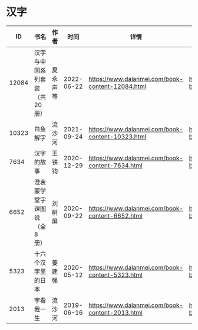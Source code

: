 # 汉字

| ID | 书名 | 作者 | 时间 | 详情 | 下载页面 | EPUB下载链接 | MOBI下载链接 | AZW3下载链接 |
| --- | --- | --- | --- | --- | --- | --- | --- | --- |
| 12084 | 汉字与中国系列套装（共20册） | 夏永声等 | 2022-06-22 | https://www.dalanmei.com/book-content-12084.html | https://www.dalanmei.com/download-book-12084.html | http://ct.dalanmei.com/f/31084289-771228079-8b3acd | http://ct.dalanmei.com/f/31084289-601062202-abca53 | http://ct.dalanmei.com/f/31084289-599962872-35744f |
| 10323 | 白鱼解字 | 流沙河 | 2021-09-24 | https://www.dalanmei.com/book-content-10323.html | https://www.dalanmei.com/download-book-10323.html | http://ct.dalanmei.com/f/31084289-570107381-2823e1 | http://ct.dalanmei.com/f/31084289-570256209-930de4 | http://ct.dalanmei.com/f/31084289-571412864-079a71 |
| 7634 | 汉字的故事 | 王铁钧 | 2020-12-29 | https://www.dalanmei.com/book-content-7634.html | https://www.dalanmei.com/download-book-7634.html | http://ct.dalanmei.com/f/31084289-571647100-2cdcb1 | http://ct.dalanmei.com/f/31084289-572120323-4138e7 | http://ct.dalanmei.com/f/31084289-572180635-008417 |
| 6652 | 澄衷蒙学堂字课图说（全8册） | 刘树屏 | 2020-09-22 | https://www.dalanmei.com/book-content-6652.html | https://www.dalanmei.com/download-book-6652.html | http://ct.dalanmei.com/f/31084289-571549887-f22398 | http://ct.dalanmei.com/f/31084289-571837932-1d41e0 | http://ct.dalanmei.com/f/31084289-572200588-98d6cb |
| 5323 | 十六个汉字里的日本 | 姜建强 | 2020-05-12 | https://www.dalanmei.com/book-content-5323.html | https://www.dalanmei.com/download-book-5323.html | http://ct.dalanmei.com/f/31084289-571500023-184eb8 | http://ct.dalanmei.com/f/31084289-571775098-bb05df | http://ct.dalanmei.com/f/31084289-571919946-b64ce5 |
| 2013 | 字看我一生 | 流沙河 | 2019-06-16 | https://www.dalanmei.com/book-content-2013.html | https://www.dalanmei.com/download-book-2013.html | http://ct.dalanmei.com/f/31084289-571587447-6c44b9 | http://ct.dalanmei.com/f/31084289-571775723-ee2404 | http://ct.dalanmei.com/f/31084289-571875884-f57d34 |
